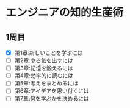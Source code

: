 # エンジニアの知的生産術
## 1周目
- [x] 第1章:新しいことを学ぶには
- [ ] 第2章:やる気を出すには
- [ ] 第3章:記憶を鍛えるには
- [ ] 第4章:効率的に読むには
- [ ] 第5章:考えをまとめるには
- [ ] 第6章:アイデアを思い付くには
- [ ] 第7章:何を学ぶかを決めるには
